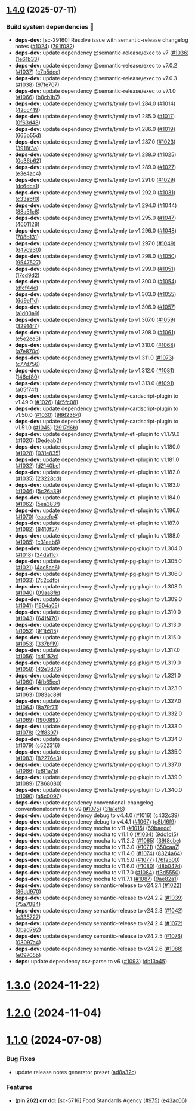 ## [1.4.0](https://github.com/wmfs/food-hygiene-blueprint/compare/v1.3.0...v1.4.0) (2025-07-11)

### Build system dependencies :hammer:

* **deps-dev:** [sc-29160] Resolve issue with semantic-release changelog notes ([#1024](https://github.com/wmfs/food-hygiene-blueprint/issues/1024)) ([791f082](https://github.com/wmfs/food-hygiene-blueprint/commit/791f0821b8911248563e9260282e30c1f68d96ce))
* **deps-dev:** update dependency @semantic-release/exec to v7 ([#1036](https://github.com/wmfs/food-hygiene-blueprint/issues/1036)) ([1e61b33](https://github.com/wmfs/food-hygiene-blueprint/commit/1e61b330e423cb45024891ba7f4c213956885ef9))
* **deps-dev:** update dependency @semantic-release/exec to v7.0.2 ([#1037](https://github.com/wmfs/food-hygiene-blueprint/issues/1037)) ([c7b5dce](https://github.com/wmfs/food-hygiene-blueprint/commit/c7b5dce78f1f1ee047512a73e610bd19df132550))
* **deps-dev:** update dependency @semantic-release/exec to v7.0.3 ([#1038](https://github.com/wmfs/food-hygiene-blueprint/issues/1038)) ([97fe707](https://github.com/wmfs/food-hygiene-blueprint/commit/97fe707ba106108d689695710395472b3cb24dde))
* **deps-dev:** update dependency @semantic-release/exec to v7.1.0 ([#1066](https://github.com/wmfs/food-hygiene-blueprint/issues/1066)) ([b8cb1b7](https://github.com/wmfs/food-hygiene-blueprint/commit/b8cb1b7f1c59d06611c95cca81c489f0dc6e28c3))
* **deps-dev:** update dependency @wmfs/tymly to v1.284.0 ([#1014](https://github.com/wmfs/food-hygiene-blueprint/issues/1014)) ([42cc419](https://github.com/wmfs/food-hygiene-blueprint/commit/42cc4192db4eaced94a97d25a308e6f9ba886279))
* **deps-dev:** update dependency @wmfs/tymly to v1.285.0 ([#1017](https://github.com/wmfs/food-hygiene-blueprint/issues/1017)) ([0f63d48](https://github.com/wmfs/food-hygiene-blueprint/commit/0f63d4840aaf3c2276f019864aeef1b519253371))
* **deps-dev:** update dependency @wmfs/tymly to v1.286.0 ([#1019](https://github.com/wmfs/food-hygiene-blueprint/issues/1019)) ([665b55d](https://github.com/wmfs/food-hygiene-blueprint/commit/665b55d74ebf597d974b4baec4688de210414cab))
* **deps-dev:** update dependency @wmfs/tymly to v1.287.0 ([#1023](https://github.com/wmfs/food-hygiene-blueprint/issues/1023)) ([3918f3a](https://github.com/wmfs/food-hygiene-blueprint/commit/3918f3af48dcddf1616095c42c1fc240c36f23b6))
* **deps-dev:** update dependency @wmfs/tymly to v1.288.0 ([#1025](https://github.com/wmfs/food-hygiene-blueprint/issues/1025)) ([0c36b62](https://github.com/wmfs/food-hygiene-blueprint/commit/0c36b62369396f0a852988a666c141635d2e97b2))
* **deps-dev:** update dependency @wmfs/tymly to v1.289.0 ([#1027](https://github.com/wmfs/food-hygiene-blueprint/issues/1027)) ([e3e4ac4](https://github.com/wmfs/food-hygiene-blueprint/commit/e3e4ac481715286e05948eb79a1d892ce492fbd8))
* **deps-dev:** update dependency @wmfs/tymly to v1.291.0 ([#1029](https://github.com/wmfs/food-hygiene-blueprint/issues/1029)) ([dc6dca1](https://github.com/wmfs/food-hygiene-blueprint/commit/dc6dca11e0543f4cb21bde7d0f60ce4f3464a94c))
* **deps-dev:** update dependency @wmfs/tymly to v1.292.0 ([#1031](https://github.com/wmfs/food-hygiene-blueprint/issues/1031)) ([c33abf0](https://github.com/wmfs/food-hygiene-blueprint/commit/c33abf0a6dc446179775666f93b177f49e25ee78))
* **deps-dev:** update dependency @wmfs/tymly to v1.294.0 ([#1044](https://github.com/wmfs/food-hygiene-blueprint/issues/1044)) ([88a51c8](https://github.com/wmfs/food-hygiene-blueprint/commit/88a51c83812ff6ec2b8adb4c0a24097c2eb0f331))
* **deps-dev:** update dependency @wmfs/tymly to v1.295.0 ([#1047](https://github.com/wmfs/food-hygiene-blueprint/issues/1047)) ([4601128](https://github.com/wmfs/food-hygiene-blueprint/commit/46011280ee162f5bfe37fda475e8fe107b15284a))
* **deps-dev:** update dependency @wmfs/tymly to v1.296.0 ([#1048](https://github.com/wmfs/food-hygiene-blueprint/issues/1048)) ([708b131](https://github.com/wmfs/food-hygiene-blueprint/commit/708b1313b32710a92f93afed23571b16ec57b419))
* **deps-dev:** update dependency @wmfs/tymly to v1.297.0 ([#1049](https://github.com/wmfs/food-hygiene-blueprint/issues/1049)) ([647c930](https://github.com/wmfs/food-hygiene-blueprint/commit/647c930c3a02038d43eaa99e8cbe57c10f379a61))
* **deps-dev:** update dependency @wmfs/tymly to v1.298.0 ([#1050](https://github.com/wmfs/food-hygiene-blueprint/issues/1050)) ([9547527](https://github.com/wmfs/food-hygiene-blueprint/commit/95475273a28b36c28887a326b006dd789061b35b))
* **deps-dev:** update dependency @wmfs/tymly to v1.299.0 ([#1051](https://github.com/wmfs/food-hygiene-blueprint/issues/1051)) ([17cd9d2](https://github.com/wmfs/food-hygiene-blueprint/commit/17cd9d21a771057d2cf68e6182e1a9f8af7ccbc4))
* **deps-dev:** update dependency @wmfs/tymly to v1.300.0 ([#1054](https://github.com/wmfs/food-hygiene-blueprint/issues/1054)) ([dfcf44e](https://github.com/wmfs/food-hygiene-blueprint/commit/dfcf44eb5a3dca17b78c39989d7f3442b977f85a))
* **deps-dev:** update dependency @wmfs/tymly to v1.303.0 ([#1055](https://github.com/wmfs/food-hygiene-blueprint/issues/1055)) ([6d9ef1d](https://github.com/wmfs/food-hygiene-blueprint/commit/6d9ef1d6423512ecbaf80ae0e81de913bc189797))
* **deps-dev:** update dependency @wmfs/tymly to v1.306.0 ([#1057](https://github.com/wmfs/food-hygiene-blueprint/issues/1057)) ([a1d03a9](https://github.com/wmfs/food-hygiene-blueprint/commit/a1d03a9c74237222827b6b2070fe219f94220a88))
* **deps-dev:** update dependency @wmfs/tymly to v1.307.0 ([#1059](https://github.com/wmfs/food-hygiene-blueprint/issues/1059)) ([32914f7](https://github.com/wmfs/food-hygiene-blueprint/commit/32914f796593486cdbf0f289c7122b18a8f5e11c))
* **deps-dev:** update dependency @wmfs/tymly to v1.308.0 ([#1061](https://github.com/wmfs/food-hygiene-blueprint/issues/1061)) ([c5e2cd3](https://github.com/wmfs/food-hygiene-blueprint/commit/c5e2cd39152fd8e16bbdb794523188fddfc9980f))
* **deps-dev:** update dependency @wmfs/tymly to v1.310.0 ([#1068](https://github.com/wmfs/food-hygiene-blueprint/issues/1068)) ([a7e870c](https://github.com/wmfs/food-hygiene-blueprint/commit/a7e870c3e55b8bace9cfe77f83659ed937320227))
* **deps-dev:** update dependency @wmfs/tymly to v1.311.0 ([#1073](https://github.com/wmfs/food-hygiene-blueprint/issues/1073)) ([c77d756](https://github.com/wmfs/food-hygiene-blueprint/commit/c77d7564ef96adef6b4aabb9059cb704212d0665))
* **deps-dev:** update dependency @wmfs/tymly to v1.312.0 ([#1081](https://github.com/wmfs/food-hygiene-blueprint/issues/1081)) ([146cf80](https://github.com/wmfs/food-hygiene-blueprint/commit/146cf80d79300f81ac1a3c10692ff19a232a4a69))
* **deps-dev:** update dependency @wmfs/tymly to v1.313.0 ([#1091](https://github.com/wmfs/food-hygiene-blueprint/issues/1091)) ([a05f74f](https://github.com/wmfs/food-hygiene-blueprint/commit/a05f74f1987f640164ddd179499e0664482d8815))
* **deps-dev:** update dependency @wmfs/tymly-cardscript-plugin to v1.49.0 ([#1026](https://github.com/wmfs/food-hygiene-blueprint/issues/1026)) ([4f5fc08](https://github.com/wmfs/food-hygiene-blueprint/commit/4f5fc087f04237f8466e08e7b11ee5914eb83e30))
* **deps-dev:** update dependency @wmfs/tymly-cardscript-plugin to v1.50.0 ([#1030](https://github.com/wmfs/food-hygiene-blueprint/issues/1030)) ([9862364](https://github.com/wmfs/food-hygiene-blueprint/commit/98623647e4fed03948ed1b00326c4945badd0aad))
* **deps-dev:** update dependency @wmfs/tymly-cardscript-plugin to v1.51.0 ([#1045](https://github.com/wmfs/food-hygiene-blueprint/issues/1045)) ([2917d6b](https://github.com/wmfs/food-hygiene-blueprint/commit/2917d6b400f33b896f21a091c01b42e6e8af2767))
* **deps-dev:** update dependency @wmfs/tymly-etl-plugin to v1.179.0 ([#1020](https://github.com/wmfs/food-hygiene-blueprint/issues/1020)) ([0edeab2](https://github.com/wmfs/food-hygiene-blueprint/commit/0edeab2b231de03c217eb4957ff29058237b9c28))
* **deps-dev:** update dependency @wmfs/tymly-etl-plugin to v1.180.0 ([#1028](https://github.com/wmfs/food-hygiene-blueprint/issues/1028)) ([031e835](https://github.com/wmfs/food-hygiene-blueprint/commit/031e83523946715799a5745c19902032a46c64c1))
* **deps-dev:** update dependency @wmfs/tymly-etl-plugin to v1.181.0 ([#1032](https://github.com/wmfs/food-hygiene-blueprint/issues/1032)) ([d2140be](https://github.com/wmfs/food-hygiene-blueprint/commit/d2140be3ddad3e6cc672df09d655779b3f216c5d))
* **deps-dev:** update dependency @wmfs/tymly-etl-plugin to v1.182.0 ([#1035](https://github.com/wmfs/food-hygiene-blueprint/issues/1035)) ([23228cd](https://github.com/wmfs/food-hygiene-blueprint/commit/23228cdac5f0e6620e8f7fc30e84757407be949c))
* **deps-dev:** update dependency @wmfs/tymly-etl-plugin to v1.183.0 ([#1046](https://github.com/wmfs/food-hygiene-blueprint/issues/1046)) ([5c26a39](https://github.com/wmfs/food-hygiene-blueprint/commit/5c26a396334ad68fce03d516f94cedfc594aacab))
* **deps-dev:** update dependency @wmfs/tymly-etl-plugin to v1.184.0 ([#1062](https://github.com/wmfs/food-hygiene-blueprint/issues/1062)) ([5ea383f](https://github.com/wmfs/food-hygiene-blueprint/commit/5ea383f468a4def4f2ac1ad4c57508f808952ffa))
* **deps-dev:** update dependency @wmfs/tymly-etl-plugin to v1.186.0 ([#1070](https://github.com/wmfs/food-hygiene-blueprint/issues/1070)) ([eaaefc4](https://github.com/wmfs/food-hygiene-blueprint/commit/eaaefc431d5c686ec6b453c2f47c13d446002fb0))
* **deps-dev:** update dependency @wmfs/tymly-etl-plugin to v1.187.0 ([#1082](https://github.com/wmfs/food-hygiene-blueprint/issues/1082)) ([8410f57](https://github.com/wmfs/food-hygiene-blueprint/commit/8410f57247f7a2908319a9dfc15ab2843ceddbcd))
* **deps-dev:** update dependency @wmfs/tymly-etl-plugin to v1.188.0 ([#1085](https://github.com/wmfs/food-hygiene-blueprint/issues/1085)) ([c31eeb6](https://github.com/wmfs/food-hygiene-blueprint/commit/c31eeb6f04b036339aa08cc41f92abc5305ab990))
* **deps-dev:** update dependency @wmfs/tymly-pg-plugin to v1.304.0 ([#1018](https://github.com/wmfs/food-hygiene-blueprint/issues/1018)) ([34da11c](https://github.com/wmfs/food-hygiene-blueprint/commit/34da11c48f9a3700f9ce83b2d0543738e217ab0e))
* **deps-dev:** update dependency @wmfs/tymly-pg-plugin to v1.305.0 ([#1021](https://github.com/wmfs/food-hygiene-blueprint/issues/1021)) ([4ac5ac6](https://github.com/wmfs/food-hygiene-blueprint/commit/4ac5ac6681038624a64bb9fdd11faf38eb562916))
* **deps-dev:** update dependency @wmfs/tymly-pg-plugin to v1.306.0 ([#1033](https://github.com/wmfs/food-hygiene-blueprint/issues/1033)) ([7c2cdfb](https://github.com/wmfs/food-hygiene-blueprint/commit/7c2cdfb066565ec7cdd3d8ffd86500f8623fad6a))
* **deps-dev:** update dependency @wmfs/tymly-pg-plugin to v1.308.0 ([#1040](https://github.com/wmfs/food-hygiene-blueprint/issues/1040)) ([09aa8fb](https://github.com/wmfs/food-hygiene-blueprint/commit/09aa8fbcbc585798e07fc28e6b54dca43b7501f8))
* **deps-dev:** update dependency @wmfs/tymly-pg-plugin to v1.309.0 ([#1041](https://github.com/wmfs/food-hygiene-blueprint/issues/1041)) ([1504a05](https://github.com/wmfs/food-hygiene-blueprint/commit/1504a051af964d85387c9cce80911ea7cc817f50))
* **deps-dev:** update dependency @wmfs/tymly-pg-plugin to v1.310.0 ([#1043](https://github.com/wmfs/food-hygiene-blueprint/issues/1043)) ([641f470](https://github.com/wmfs/food-hygiene-blueprint/commit/641f4709624eeedb1223f848e24844d449297bd8))
* **deps-dev:** update dependency @wmfs/tymly-pg-plugin to v1.313.0 ([#1052](https://github.com/wmfs/food-hygiene-blueprint/issues/1052)) ([911b515](https://github.com/wmfs/food-hygiene-blueprint/commit/911b515f7f5f1ebc6440b2ecc56a96b07addb05b))
* **deps-dev:** update dependency @wmfs/tymly-pg-plugin to v1.315.0 ([#1053](https://github.com/wmfs/food-hygiene-blueprint/issues/1053)) ([337bf19](https://github.com/wmfs/food-hygiene-blueprint/commit/337bf19323bee99269110db1b69855a96f247cdb))
* **deps-dev:** update dependency @wmfs/tymly-pg-plugin to v1.317.0 ([#1056](https://github.com/wmfs/food-hygiene-blueprint/issues/1056)) ([cd1152c](https://github.com/wmfs/food-hygiene-blueprint/commit/cd1152caf0ef2a968d0419ce48d82a8e7d149694))
* **deps-dev:** update dependency @wmfs/tymly-pg-plugin to v1.319.0 ([#1058](https://github.com/wmfs/food-hygiene-blueprint/issues/1058)) ([42e3d76](https://github.com/wmfs/food-hygiene-blueprint/commit/42e3d76fe8dae363e13c97fcbc371f9c1c20c32d))
* **deps-dev:** update dependency @wmfs/tymly-pg-plugin to v1.321.0 ([#1060](https://github.com/wmfs/food-hygiene-blueprint/issues/1060)) ([4fb65ee](https://github.com/wmfs/food-hygiene-blueprint/commit/4fb65ee00b3fae4d27f539ecba074cf6b4bfe688))
* **deps-dev:** update dependency @wmfs/tymly-pg-plugin to v1.323.0 ([#1063](https://github.com/wmfs/food-hygiene-blueprint/issues/1063)) ([083ac89](https://github.com/wmfs/food-hygiene-blueprint/commit/083ac89c8a9e49f23f64d70950bbafb85ddb5864))
* **deps-dev:** update dependency @wmfs/tymly-pg-plugin to v1.327.0 ([#1064](https://github.com/wmfs/food-hygiene-blueprint/issues/1064)) ([8a79f71](https://github.com/wmfs/food-hygiene-blueprint/commit/8a79f7118d56bb4c78d50e55506b28103d6963ac))
* **deps-dev:** update dependency @wmfs/tymly-pg-plugin to v1.332.0 ([#1069](https://github.com/wmfs/food-hygiene-blueprint/issues/1069)) ([f900892](https://github.com/wmfs/food-hygiene-blueprint/commit/f90089298fe45f7fb78e23676220d430e7ec673c))
* **deps-dev:** update dependency @wmfs/tymly-pg-plugin to v1.333.0 ([#1078](https://github.com/wmfs/food-hygiene-blueprint/issues/1078)) ([2ff8397](https://github.com/wmfs/food-hygiene-blueprint/commit/2ff8397fd1c6830e88c693247f5be6849d4d1a00))
* **deps-dev:** update dependency @wmfs/tymly-pg-plugin to v1.334.0 ([#1079](https://github.com/wmfs/food-hygiene-blueprint/issues/1079)) ([c522316](https://github.com/wmfs/food-hygiene-blueprint/commit/c52231688478ba0722cea414a88e1d459df6ef4b))
* **deps-dev:** update dependency @wmfs/tymly-pg-plugin to v1.335.0 ([#1083](https://github.com/wmfs/food-hygiene-blueprint/issues/1083)) ([82276e3](https://github.com/wmfs/food-hygiene-blueprint/commit/82276e315cf6a747b0e4759769e025f5414818ec))
* **deps-dev:** update dependency @wmfs/tymly-pg-plugin to v1.337.0 ([#1086](https://github.com/wmfs/food-hygiene-blueprint/issues/1086)) ([c8f1a7b](https://github.com/wmfs/food-hygiene-blueprint/commit/c8f1a7bb9348cc2ac5c27085bcdc00181c1c33db))
* **deps-dev:** update dependency @wmfs/tymly-pg-plugin to v1.339.0 ([#1089](https://github.com/wmfs/food-hygiene-blueprint/issues/1089)) ([7868080](https://github.com/wmfs/food-hygiene-blueprint/commit/78680803d9ca817b77057bbfeef48359ee4b34fb))
* **deps-dev:** update dependency @wmfs/tymly-pg-plugin to v1.340.0 ([#1090](https://github.com/wmfs/food-hygiene-blueprint/issues/1090)) ([a5c0097](https://github.com/wmfs/food-hygiene-blueprint/commit/a5c0097d3834309a5d580d0a43b545df6097f790))
* **deps-dev:** update dependency conventional-changelog-conventionalcommits to v9 ([#1075](https://github.com/wmfs/food-hygiene-blueprint/issues/1075)) ([31a1ef6](https://github.com/wmfs/food-hygiene-blueprint/commit/31a1ef6dbc4b93acd198d79dbec07539076bcab0))
* **deps-dev:** update dependency debug to v4.4.0 ([#1016](https://github.com/wmfs/food-hygiene-blueprint/issues/1016)) ([c432c39](https://github.com/wmfs/food-hygiene-blueprint/commit/c432c3919fb3295de207a316189fec84f1e5b00b))
* **deps-dev:** update dependency debug to v4.4.1 ([#1067](https://github.com/wmfs/food-hygiene-blueprint/issues/1067)) ([c8b16f9](https://github.com/wmfs/food-hygiene-blueprint/commit/c8b16f9111714cb48175fed536b616f85709266b))
* **deps-dev:** update dependency mocha to v11 ([#1015](https://github.com/wmfs/food-hygiene-blueprint/issues/1015)) ([69baedd](https://github.com/wmfs/food-hygiene-blueprint/commit/69baeddf1232fe2f55b91d97930a9d750fef9bbb))
* **deps-dev:** update dependency mocha to v11.1.0 ([#1034](https://github.com/wmfs/food-hygiene-blueprint/issues/1034)) ([9dc1c15](https://github.com/wmfs/food-hygiene-blueprint/commit/9dc1c1538a5f8d31b205fdb1cbecf1d8e51c599c))
* **deps-dev:** update dependency mocha to v11.2.2 ([#1065](https://github.com/wmfs/food-hygiene-blueprint/issues/1065)) ([39f8cbe](https://github.com/wmfs/food-hygiene-blueprint/commit/39f8cbe2786fdeca50915b3b52e84b1ed2d32e82))
* **deps-dev:** update dependency mocha to v11.3.0 ([#1071](https://github.com/wmfs/food-hygiene-blueprint/issues/1071)) ([350caa7](https://github.com/wmfs/food-hygiene-blueprint/commit/350caa7d149daed253758b9a5115f094732ec907))
* **deps-dev:** update dependency mocha to v11.4.0 ([#1074](https://github.com/wmfs/food-hygiene-blueprint/issues/1074)) ([8324a64](https://github.com/wmfs/food-hygiene-blueprint/commit/8324a64a97bca954c5a7cac97a115a8e2b7c2b0f))
* **deps-dev:** update dependency mocha to v11.5.0 ([#1077](https://github.com/wmfs/food-hygiene-blueprint/issues/1077)) ([76fa500](https://github.com/wmfs/food-hygiene-blueprint/commit/76fa50046082be8e81ae87325422c425a687d53d))
* **deps-dev:** update dependency mocha to v11.6.0 ([#1080](https://github.com/wmfs/food-hygiene-blueprint/issues/1080)) ([d8b047d](https://github.com/wmfs/food-hygiene-blueprint/commit/d8b047d371930fff00f4f074e894dfc78cabb3ee))
* **deps-dev:** update dependency mocha to v11.7.0 ([#1084](https://github.com/wmfs/food-hygiene-blueprint/issues/1084)) ([f3d5550](https://github.com/wmfs/food-hygiene-blueprint/commit/f3d5550c9526a058f1c0836a9d124803303c1a3f))
* **deps-dev:** update dependency mocha to v11.7.1 ([#1087](https://github.com/wmfs/food-hygiene-blueprint/issues/1087)) ([9ae82a1](https://github.com/wmfs/food-hygiene-blueprint/commit/9ae82a12c09830209d8e0d7402e7ddce866a5a07))
* **deps-dev:** update dependency semantic-release to v24.2.1 ([#1022](https://github.com/wmfs/food-hygiene-blueprint/issues/1022)) ([86dd970](https://github.com/wmfs/food-hygiene-blueprint/commit/86dd970c10e96f5513cb457789784c137f4eb28c))
* **deps-dev:** update dependency semantic-release to v24.2.2 ([#1039](https://github.com/wmfs/food-hygiene-blueprint/issues/1039)) ([75a7084](https://github.com/wmfs/food-hygiene-blueprint/commit/75a7084c5a9910ea3d1d181dd40d67ef5691156f))
* **deps-dev:** update dependency semantic-release to v24.2.3 ([#1042](https://github.com/wmfs/food-hygiene-blueprint/issues/1042)) ([e335727](https://github.com/wmfs/food-hygiene-blueprint/commit/e33572711d080f5540c81515772214c4457ec524))
* **deps-dev:** update dependency semantic-release to v24.2.4 ([#1072](https://github.com/wmfs/food-hygiene-blueprint/issues/1072)) ([0bad792](https://github.com/wmfs/food-hygiene-blueprint/commit/0bad7929314af3725b886879eda7557f0045d3ec))
* **deps-dev:** update dependency semantic-release to v24.2.5 ([#1076](https://github.com/wmfs/food-hygiene-blueprint/issues/1076)) ([03097a4](https://github.com/wmfs/food-hygiene-blueprint/commit/03097a48bd410b121ba224a95e1dca94278d729a))
* **deps-dev:** update dependency semantic-release to v24.2.6 ([#1088](https://github.com/wmfs/food-hygiene-blueprint/issues/1088)) ([e09705b](https://github.com/wmfs/food-hygiene-blueprint/commit/e09705b27b2977e0c84d7b263e5593eb2a99fb41))
* **deps:** update dependency csv-parse to v6 ([#1093](https://github.com/wmfs/food-hygiene-blueprint/issues/1093)) ([db13a45](https://github.com/wmfs/food-hygiene-blueprint/commit/db13a450fd53999a44860fb4847d702f4fd5ebc6))

# [1.3.0](https://github.com/wmfs/food-hygiene-blueprint/compare/v1.2.0...v1.3.0) (2024-11-22)

# [1.2.0](https://github.com/wmfs/food-hygiene-blueprint/compare/v1.1.0...v1.2.0) (2024-11-04)

# [1.1.0](https://github.com/wmfs/food-hygiene-blueprint/compare/v1.0.14...v1.1.0) (2024-07-08)


### Bug Fixes

* update release notes generator preset ([ad8a32c](https://github.com/wmfs/food-hygiene-blueprint/commit/ad8a32c6ad8139f90aef05ac9845e3348c69c77b))


### Features

* **(pin 262) crr dd:** [sc-5716] Food Standards Agency ([#975](https://github.com/wmfs/food-hygiene-blueprint/issues/975)) ([e43ac06](https://github.com/wmfs/food-hygiene-blueprint/commit/e43ac06362eb3c6b22cc7e7fe28d164e719e5d84))
